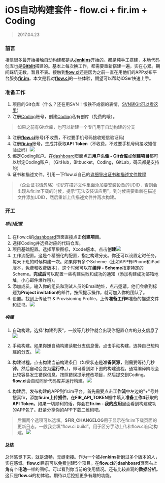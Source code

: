 # iOS自动构建套件 - flow.ci + fir.im + Coding

> 2017.04.23

### 前言

相信很多最开始接触自动构建都是从[**Jenkins**](https://jenkins.io/)开始的。都是纯手工搭建，本地代码创库也是[**Gitblit**](http://gitblit.com/)搭建的。基本上每次换工作，都需要重新搭建一遍，实在心累。期间踩坑无数，暂且不表。接触到[**flow.ci**](https://flow.ci/)还是因为之前一直在用他们的APP发布平台服务[**fir.im**](https://fir.im/)。本文是我对[**flow.ci**](https://flow.ci/)的一些体验，期望可以帮助iOSer快速上手。


### 准备工作

1. 项目的Git仓库（什么？还在用SVN！恨铁不成钢的表情，[SVN转Git可以看这里](http://leeiio.me/convert-subversion-to-git/)）
2. 注册[Coding](https://coding.net)账号，创建[Coding](https://coding.net)私有创库（免费的哦）。
> 如果之前有Git仓库，也可以新建一个专门用于自动构建的分支
3. 注册[**flow.ci**](https://flow.ci/)账号(不收费，不过要手机号码接收短信验证码)
4. 注册[**fir.im**](https://fir.im/)账号，生成并获取**API Token**（不收费，不过要手机号码接收短信验证码）![](https://raw.githubusercontent.com/mzying2013/FlowCIGuide/master/10_fir_APITOKEN.png)
5. 绑定Coding账户。在[dashboard](https://dashboard.flow.ci)页面点击**用户头像 - Git仓库**或**创建项目**都可以绑定Coding账户。（GitHub，Bitbucket，Coding，GitLab，码云都是支持的）
6. 证书和描述文件。引用一下flow.ci自己的[详细导出证书和描述文件教程](https://docs.flow.ci/zh/upload_certificate_and_provisioning_profiles.html)
> （企业证书请忽略）切记在描述文件里面添加要安装设备的UDID，否则会出现从fir.im下载的时候，提示“无法安装该应用”。到时候需要重新在描述文件添加UDID，然后重新上传描述文件并再次构建。


### 开工

##### 项目配置

1. 在flow.ci的[dashboard](https://dashboard.flow.ci)页面直接点击**创建项目**。
2. 选择Coding并选择对应的代码仓库。
3. 项目基础配置。选择苹果图标，Xcode版本。点击**创建**![](https://raw.githubusercontent.com/mzying2013/FlowCIGuide/master/1_project_base_config%402x.png)
4. 工作流配置。这是个精细化的配置，指定构建分支。你还可以设置定时任务。每天下班的时候构建一次。如果你有多个Scheme（比如APP有iPhone和iPad版本，免费和收费版本），这个时候可以在**编译 - Scheme**指定特定的Scheme。**完成后**可以配置一些构建失败和成功的通知（添加构建成功邮箱地址，小心邮件爆炸哦）。
5. 添加成员。输入你的组员和测试人员的Email地址，点击邀请。他们会收到标题为**Project invitation**的邮件。按照提示操作，就可加入你的团队了。
6. 设置。找到上传证书 & Provisioning Profile，上传**准备工作6**准备的描述文件和证书。![](https://raw.githubusercontent.com/mzying2013/FlowCIGuide/master/4_provisioningProfile_Cert.png)



##### 构建
1. 自动构建。选择"构建列表"，一般等几秒钟就会出现你配置仓库的分支信息了
   ![](https://raw.githubusercontent.com/mzying2013/FlowCIGuide/master/6_auto_build.png)

2. 手动构建。如果你嫌自动构建读取分支信息慢，点击手动构建，选择自己想构建的分支。
   ![](https://raw.githubusercontent.com/mzying2013/FlowCIGuide/master/7_manual_select_branch.png)

3. 构建过程。点击构建当前构建条目（如果状态是**准备资源**，则需要等待几秒钟。然后自动会变为**运行中**。），即可看到如下图的构建流程。通常编译阶段会比较容易发生错误信息。按照错误提示修改项目，然后提交到Coding。**flow.ci**会自动同步代码库并运行构建。![](https://raw.githubusercontent.com/mzying2013/FlowCIGuide/master/8_build_error.png)

4. 构建后。发布构建的APP到fir.im平台。首先需要点击**工作流**中左边的"+"号并搜索fir，添加**fir.im上传插件**。在**FIR_API_TOKEN**框中填入**准备工作4**获取的**API Token**。如果一切顺利的话，你会在**fir.im - 我的应用**里面看到构建成功的APP包了。赶紧分享你的APP下载二维码吧。
> 后面两个选项可以选填。**$FIR_CHANGELOG**用于显示在fir.im下载页面的更新日志。一般我会填“flow.ci build”。用于区分手动上传和flow.ci自动构建。![](https://raw.githubusercontent.com/mzying2013/FlowCIGuide/master/9_flow_update.png)



#### 总结
总体感觉下来，就是流畅，无缝衔接。作为一个被**Jenkins**折磨过多个版本的人，实在感慨。**flow.ci**目前可以免费创建5个项目。在**flow.ci**的**dashboard**页面右上角有个**电池**一样的图标。可以看到你当前的使用情况。还有比较直观的**数据分析**。这只是**flow.ci**的初体验。期待以后挖掘更多有趣的功能。




